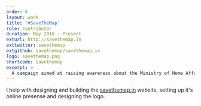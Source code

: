 ```yaml
---
order: 6
layout: work
title: '#SaveTheMap'
role: Contributor
duration: May 2016 - Present
exturl: http://savethemap.in
exttwitter: savethemap
extgithub: savethemap/savethemap.in
logo: savethemap.png
shortcode: savethemap
excerpt: >
  A campaign aimed at raising awareness about the Ministry of Home Affairs' proposed draft of the Geospatial Information Regulation Bill 2016 which saught to curb the use of maps and severely harm technology innovation in India.
---
```

I help with designing and building the [savethemap.in](http://savethemap.in) website, setting up it's online presense and designing the logo.